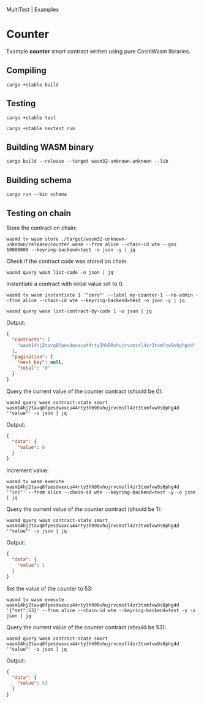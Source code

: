 MultiTest | Examples

# Counter

Example **counter** smart contract written using pure CosmWasm libraries.

## Compiling

```shell
cargo +stable build
```

## Testing

```shell
cargo +stable test
```

```shell
cargo +stable nextest run
```

## Building WASM binary

```shell
cargo build --release --target wasm32-unknown-unknown --lib
```

## Building schema

```shell
cargo run --bin schema
```

## Testing on chain

Store the contract on chain:

```shell
wasmd tx wasm store ./target/wasm32-unknown-unknown/release/counter.wasm --from alice --chain-id wte --gas 10000000 --keyring-backend=test -o json -y | jq
```

Check if the contract code was stored on chain.

```shell
wasmd query wasm list-code -o json | jq
```

Instantiate a contract with initial value set to 0. 

```shell
wasmd tx wasm instantiate 1 '"zero"' --label my-counter-1 --no-admin --from alice --chain-id wte --keyring-backend=test -o json -y | jq
```

```shell
wasmd query wasm list-contract-by-code 1 -o json | jq
```

Output:
```json
{
  "contracts": [
    "wasm14hj2tavq8fpesdwxxcu44rty3hh90vhujrvcmstl4zr3txmfvw9s0phg4d"
  ],
  "pagination": {
    "next_key": null,
    "total": "0"
  }
}
```

Query the current value of the counter contract (should be 0):

```shell
wasmd query wasm contract-state smart wasm14hj2tavq8fpesdwxxcu44rty3hh90vhujrvcmstl4zr3txmfvw9s0phg4d '"value"' -o json | jq
```

Output:
```json
{
  "data": {
    "value": 0
  }
}
```

Increment value:

```shell
wasmd tx wasm execute wasm14hj2tavq8fpesdwxxcu44rty3hh90vhujrvcmstl4zr3txmfvw9s0phg4d '"inc"' --from alice --chain-id wte --keyring-backend=test -y -o json | jq
```

Query the current value of the counter contract (should be 1):

```shell
wasmd query wasm contract-state smart wasm14hj2tavq8fpesdwxxcu44rty3hh90vhujrvcmstl4zr3txmfvw9s0phg4d '"value"' -o json | jq
```

Output:
```json
{
  "data": {
    "value": 1
  }
}
```

Set the value of the counter to 53:

```shell
wasmd tx wasm execute wasm14hj2tavq8fpesdwxxcu44rty3hh90vhujrvcmstl4zr3txmfvw9s0phg4d '{"set":53}' --from alice --chain-id wte --keyring-backend=test -y -o json | jq
```

Query the current value of the counter contract (should be 53):

```shell
wasmd query wasm contract-state smart wasm14hj2tavq8fpesdwxxcu44rty3hh90vhujrvcmstl4zr3txmfvw9s0phg4d '"value"' -o json | jq
```

Output:
```json
{
  "data": {
    "value": 53
  }
}
```
